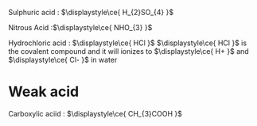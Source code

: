 Sulphuric acid : $\displaystyle\ce{ H_{2}SO_{4} }$

Nitrous Acid :$\displaystyle\ce{ NHO_{3} }$

Hydrochloric acid : $\displaystyle\ce{ HCl }$ 
$\displaystyle\ce{ HCl }$ is the covalent compound and it will ionizes to $\displaystyle\ce{ H+ }$ and $\displaystyle\ce{ Cl- }$ in water









# Weak acid

Carboxylic aciid : $\displaystyle\ce{ CH_{3}COOH }$ 


